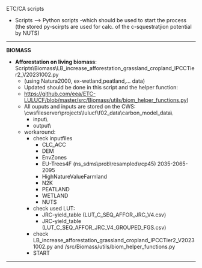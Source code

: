 ETC/CA scripts


* Scripts --> Python scripts -which should be used to start the process (the stored py-scirpts are used for calc. of the c-squestratjion potential by NUTS)




---------------------------------------------
**BIOMASS**
* **Afforestation on living biomass**: Scripts\Biomass\LB_increase_afforestation_grassland_cropland_IPCCTier2_V20231002.py 
    - (using Natura2000, ex-wetland,peatland,... data)
    - Updated should be done in this script and the helper function:
    - https://github.com/eea/ETC-LULUCF/blob/master/src/Biomass/utils/biom_helper_functions.py)
    * All ouputs and inputs are stored on the CWS: \\cwsfileserver\projects\lulucf\f02_data\carbon_model_data\
        * input\
        * output\
    - workaround:   
        - check inputfiles
            - CLC_ACC
            - DEM
            - EnvZones
            - EU-Trees4F (ns_sdms\prob\resampled\rcp45) 2035-2065-2095
            - HighNatureValueFarmland
            - N2K
            - PEATLAND
            - WETLAND
            - NUTS
        - check used LUT:
            - JRC-yield_table (LUT_C_SEQ_AFFOR_JRC_V4.csv)
            - JRC-yield_table (LUT_C_SEQ_AFFOR_JRC_V4_GROUPED_FGS.csv)
        - check LB_increase_afforestation_grassland_cropland_IPCCTier2_V20231002.py  and /src/Biomass/utils/biom_helper_functions.py
        - START 




--------------------------------------------






